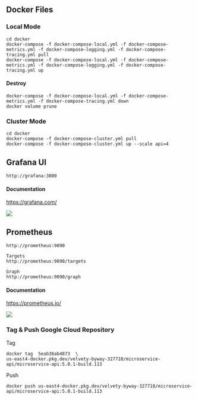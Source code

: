 ## Docker Files

### Local Mode
```
cd docker
docker-compose -f docker-compose-local.yml -f docker-compose-metrics.yml -f docker-compose-logging.yml -f docker-compose-tracing.yml pull
docker-compose -f docker-compose-local.yml -f docker-compose-metrics.yml -f docker-compose-logging.yml -f docker-compose-tracing.yml up
```

#### Destroy
```
docker-compose -f docker-compose-local.yml -f docker-compose-metrics.yml -f docker-compose-tracing.yml down
docker volume prune
```

### Cluster Mode
```
cd docker
docker-compose -f docker-compose-cluster.yml pull
docker-compose -f docker-compose-cluster.yml up --scale api=4
```

## Grafana UI

```
http://grafana:3000
```

#### Documentation
https://grafana.com/


![](../assets/grafana.png)


## Prometheus

```
http://prometheus:9090
```
```
Targets
http://prometheus:9090/targets

Graph
http://prometheus:9090/graph

```
#### Documentation
https://prometheus.io/

![](../assets/prometheus.png)


### Tag & Push Google Cloud Repository

Tag
```
docker tag  5eab36ab4873  \
us-east4-docker.pkg.dev/velvety-byway-327718/microservice-api/microservice-api:5.0.1-build.113
```

Push
```
docker push us-east4-docker.pkg.dev/velvety-byway-327718/microservice-api/microservice-api:5.0.1-build.113
```
